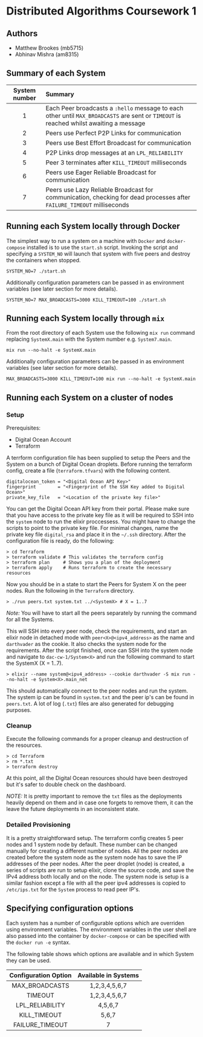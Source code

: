 # Distributed Algorithms Coursework 1
## Authors
* Matthew Brookes (mb5715)
* Abhinav Mishra (am8315)

## Summary of each System
| System number | Summary |
|:-------------:|:--------|
| 1             | Each Peer broadcasts a `:hello` message to each other until `MAX_BROADCASTS` are sent or `TIMEOUT` is reached whilst awaiting a message |
| 2             | Peers use Perfect P2P Links for communication |
| 3             | Peers use Best Effort Broadcast for communication |
| 4             | P2P Links drop messages at an `LPL_RELIABILITY` |
| 5             | Peer 3 terminates after `KILL_TIMEOUT` milliseconds |
| 6             | Peers use Eager Reliable Broadcast for communication |
| 7             | Peers use Lazy Reliable Broadcast for communication, checking for dead processes after `FAILURE_TIMEOUT` milliseconds |

## Running each System locally through Docker
The simplest way to run a system on a machine with `Docker` and `docker-compose` installed is to use the `start.sh` script. Invoking the script and specifying a `SYSTEM_NO` will launch that system with five peers and destroy the containers when stopped.
```
SYSTEM_NO=7 ./start.sh
```
Additionally configuration parameters can be passed in as environment variables (see later section for more details).
```
SYSTEM_NO=7 MAX_BROADCASTS=3000 KILL_TIMEOUT=100 ./start.sh
```

## Running each System locally through `mix`
From the root directory of each System use the following `mix run` command replacing `SystemX.main` with the System number e.g. `System7.main`.
```
mix run --no-halt -e SystemX.main
```
Additionally configuration parameters can be passed in as environment variables (see later section for more details).
```
MAX_BROADCASTS=3000 KILL_TIMEOUT=100 mix run --no-halt -e SystemX.main
```

## Running each System on a cluster of nodes

### Setup
Prerequisites:
- Digital Ocean Account
- Terraform

A terrform configuration file has been supplied to setup the Peers and the System on a bunch of Digital Ocean droplets. Before running the terraform config, create a file (`terraform.tfvars`) with the following content.

```
digitalocean_token = "<Digital Ocean API Key>"
fingerprint        = "<Fingerprint of the SSH Key added to Digital Ocean>"
private_key_file   = "<Location of the private key file>"
```

You can get the Digital Ocean API key from their portal. Please make sure that you have access to the private key file as it will be required to SSH into the `system` node to run the elixir proccessess. You might have to change the scripts to point to the private key file. For minimal changes, name the private key file `digital_rsa` and place it in the `~/.ssh` directory. After the configuration file is ready, do the following:

```
> cd Terraform
> terraform validate # This validates the terraform config
> terraform plan     # Shows you a plan of the deployment
> terraform apply    # Runs terraform to create the necessary resources
```

Now you should be in a state to start the Peers for System X on the peer nodes. Run the following in the `Terraform` directory.

```
> ./run peers.txt system.txt ../<SystemX> # X = 1..7
```
*Note:* You will have to start all the peers separately by running the command for all the Systems.

This will SSH into every peer node, check the requirements, and start an elixir node in detached mode with `peer<X>@<ipv4_address>` as the name and `darthvader` as the cookie. It also checks the system node for the requirements. After the script finished, once can SSH into the system node and navigate to `dac-cw-1/System<X>` and run the following command to start the SystemX (X = 1..7).
```
> elixir --name system@<ipv4_address> --cookie darthvader -S mix run --no-halt -e System<X>.main_net
```
This should automatically connect to the peer nodes and run the system. The system ip can be found in `system.txt` and the peer ip's can be found in `peers.txt`. A lot of log (`.txt`) files are also generated for debugging purposes.

### Cleanup
Execute the following commands for a proper cleanup and destruction of the resources.
```
> cd Terraform
> rm *.txt
> terraform destroy
```

At this point, all the Digital Ocean resources should have been destroyed but it's safer to double check on the dashboard.

*NOTE:* It is pretty important to remove the `txt` files as the deployments heavily depend on them and in case one forgets to remove them, it can the leave the future deployments in an inconsistent state.

### Detailed Provisioning
It is a pretty straightforward setup. The terraform config creates 5 peer nodes and 1 system node by default. These number can be changed manually for creating a different number of nodes. All the peer nodes are created before the system node as the system node has to save the IP addresses of the peer nodes. After the peer droplet (node) is created, a series of scripts are run to setup elixir, clone the source code, and save the IPv4 address both locally and on the node. The system node is setup is a similar fashion except a file with all the peer ipv4 addresses is copied to `/etc/ips.txt` for the `System` process to read peer IP's.

## Specifying configuration options
Each system has a number of configurable options which are overriden using environment variables. The environment variables in the user shell are also passed into the container by `docker-compose` or can be specified with the `docker run -e` syntax.

The following table shows which options are available and in which System they can be used.

| Configuration Option | Available in Systems |
|:--------------------:|:--------------------:|
| MAX_BROADCASTS       | 1,2,3,4,5,6,7        |
| TIMEOUT              | 1,2,3,4,5,6,7        |
| LPL_RELIABILITY      | 4,5,6,7              |
| KILL_TIMEOUT         | 5,6,7                |
| FAILURE_TIMEOUT      | 7                    |
